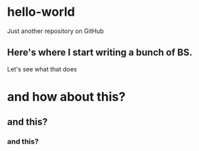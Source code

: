 # hello-world
Just another repository on GitHub

Here's where I start writing a bunch of BS.
-----
Let's see what that does
# and how about this?
## and this?
### and this?
